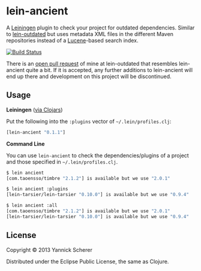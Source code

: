# lein-ancient

A [Leiningen](https://github.com/technomancy/leiningen) plugin to check your project for outdated
dependencies. Similar to [lein-outdated](https://github.com/ato/lein-outdated) but uses metadata
XML files in the different Maven repositories instead of a [Lucene](http://lucene.apache.org/core/)-based
search index.

[![Build Status](https://travis-ci.org/xsc/lein-ancient.png)](https://travis-ci.org/xsc/lein-ancient)

There is an [open pull request](https://github.com/ato/lein-outdated/pull/16) of mine at lein-outdated that 
resembles lein-ancient quite a bit. If it is accepted, any further additions to lein-ancient will end up
there and development on this project will be discontinued.

## Usage

__Leiningen__ ([via Clojars](https://clojars.org/lein-ancient))

Put the following into the `:plugins` vector of `~/.lein/profiles.clj`:

```clojure
[lein-ancient "0.1.1"]
```

__Command Line__

You can use `lein-ancient` to check the dependencies/plugins of a project and those specified
in `~/.lein/profiles.clj`.

```bash
$ lein ancient
[com.taoensso/timbre "2.1.2"] is available but we use "2.0.1"

$ lein ancient :plugins
[lein-tarsier/lein-tarsier "0.10.0"] is available but we use "0.9.4"

$ lein ancient :all
[com.taoensso/timbre "2.1.2"] is available but we use "2.0.1"
[lein-tarsier/lein-tarsier "0.10.0"] is available but we use "0.9.4"
```

## License

Copyright &copy; 2013 Yannick Scherer

Distributed under the Eclipse Public License, the same as Clojure.
